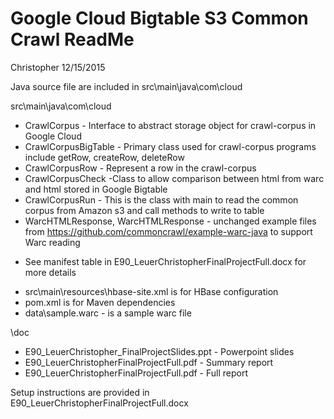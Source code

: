 # Google Cloud Bigtable S3 Common Crawl ReadMe

Christopher 12/15/2015

Java source file are included in src\main\java\com\cloud

src\main\java\com\cloud
- CrawlCorpus - Interface to abstract storage object for crawl-corpus in Google Cloud
- CrawlCorpusBigTable - Primary class used for crawl-corpus programs include getRow, createRow, deleteRow 
- CrawlCorpusRow - Represent a row in the crawl-corpus
- CrawlCorpusCheck -Class to allow comparison between html from warc and html stored in Google Bigtable
- CrawlCorpusRun - This is the class with main to read the common corpus from Amazon s3 and call methods to write to table
- WarcHTMLResponse, WarcHTMLResponse - unchanged example files from  https://github.com/commoncrawl/example-warc-java to support Warc reading
* See manifest table in E90_LeuerChristopherFinalProjectFull.docx for more details

- src\main\resources\hbase-site.xml is for HBase configuration
- pom.xml is for Maven dependencies
- data\sample.warc - is a sample warc file

\doc
- E90_LeuerChristopher_FinalProjectSlides.ppt - Powerpoint slides
- E90_LeuerChristopherFinalProjectFull.pdf - Summary report
- E90_LeuerChristopherFinalProjectFull.pdf - Full report

Setup instructions are provided in E90_LeuerChristopherFinalProjectFull.docx
